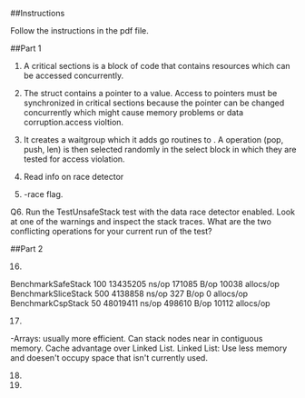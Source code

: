 ##Instructions

Follow the instructions in the pdf file.


##Part 1
1. A critical sections is a block of code that contains resources which can be accessed concurrently.
2. The struct contains a pointer to a value. Access to pointers must be synchronized in critical sections because the pointer can be changed concurrently which might cause memory problems or data corruption.access violtion.
 
3. It creates a waitgroup which it adds go routines to . A operation (pop, push, len) is then selected randomly in the select block in which they are tested for access  violation. 

4. Read info on race detector

5. -race flag.

Q6. Run the TestUnsafeStack test with the data race detector enabled. Look at one of the 
warnings and inspect the stack traces. What are the two conflicting operations for your 
current run of the test? 

##Part 2

16. 
BenchmarkSafeStack	     100	  13435205 ns/op	  171085 B/op	   10038 allocs/op
BenchmarkSliceStack	     500	   4138858 ns/op	     327 B/op	       0 allocs/op
BenchmarkCspStack	      50	  48019411 ns/op	  498610 B/op	   10112 allocs/op

17.
-Arrays: usually more efficient. Can stack nodes near in contiguous memory.  Cache advantage over Linked List.
Linked List: Use less memory and doesen't occupy space that isn't currently used.
 

18. 

19.

